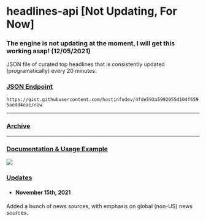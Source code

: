# headlines-api [**Not Updating, For Now**]
### The engine is not updating at the moment, I will get this working asap! (12/05/2021)

JSON file of curated top headlines that is consistently updated (programatically) every 20 minutes. 



### <ins>__JSON Endpoint__</ins>

`https://gist.githubusercontent.com/hostinfodev/4fde592a5992055d104f6595aedd4eae/raw`

---
### [<ins>__Archive__</ins>](https://gist.github.com/hostinfodev/4fde592a5992055d104f6595aedd4eae/revisions)

---
### [<ins>__Documentation & Usage Example__</ins>](https://headlines.recon.us.com)

![](https://i.ibb.co/yq2Q7Vd/ezgif-6-46b4d3dfbf3c.gif)

### <ins>Updates</ins>

- #### November 15th, 2021 
Added a bunch of news sources, with emphasis on global (non-US) news sources.

